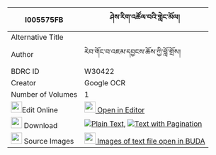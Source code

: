 |I005575FB|ཤེས་རིག་འཚོལ་བའི་གླེང་མོལ། 
| --- | --- 
|Alternative Title |
|Author| རེབ་གོང་བ་འཇམ་དབྱངས་ཆོས་ཀྱི་བློ་གྲོས།
|BDRC ID | W30422
|Creator | Google OCR
|Number of Volumes| 1
|<img width="25" src="https://img.icons8.com/color/25/000000/edit-property.png">Edit Online| [<img width="25" src="https://avatars.githubusercontent.com/u/45091458?s=200&v=4"> Open in Editor](http://editor.openpecha.org/I005575FB)
|<img width="25" src="https://img.icons8.com/fluent/48/000000/download-2.png"/>  Download | [![](https://img.icons8.com/color/20/000000/txt.png)Plain Text](https://github.com/Openpecha/I005575FB/releases/download/v1/sherig_tsolwa_i_lengmol_plain_I005575FB.zip), [![](https://img.icons8.com/color/20/000000/txt.png)Text with Pagination](https://github.com/Openpecha/I005575FB/releases/download/v1/sherig_tsolwa_i_lengmol_pages_I005575FB.zip)
|<img width="25" src="https://img.icons8.com/plasticine/100/000000/pictures-folder.png"/>  Source Images | [<img width="25" src="https://library.bdrc.io/icons/BUDA-small.svg"> Images of text file open in BUDA](https://library.bdrc.io/show/bdr:W30422)